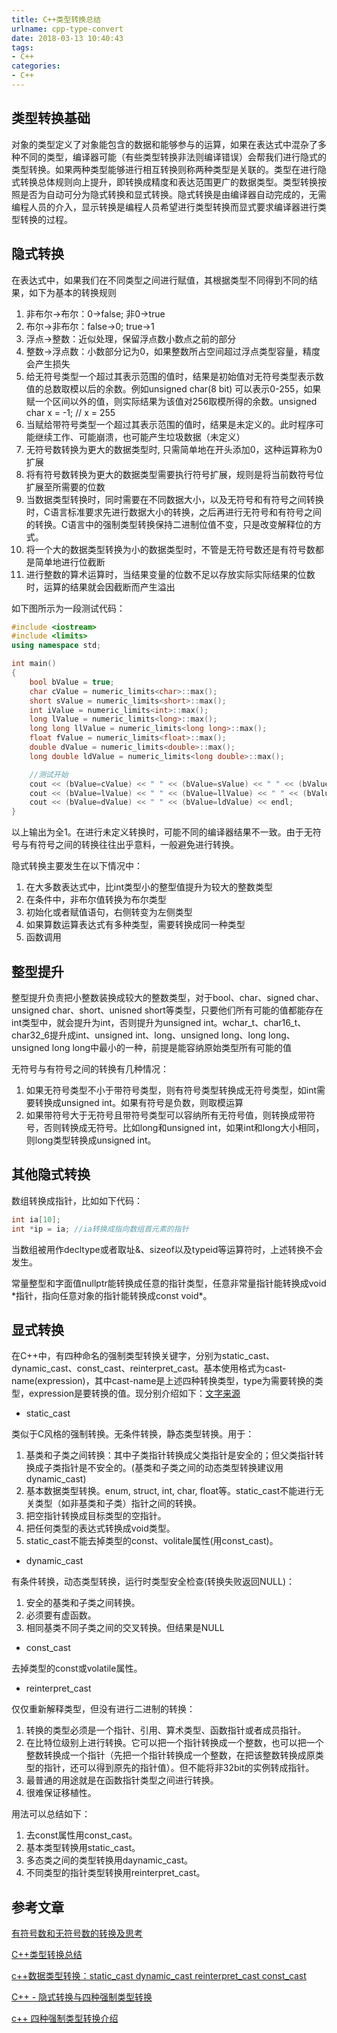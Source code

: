 ```yaml
---
title: C++类型转换总结
urlname: cpp-type-convert
date: 2018-03-13 10:40:43
tags:
- C++
categories:
- C++
---
```


## 类型转换基础

对象的类型定义了对象能包含的数据和能够参与的运算，如果在表达式中混杂了多种不同的类型，编译器可能（有些类型转换非法则编译错误）会帮我们进行隐式的类型转换。如果两种类型能够进行相互转换则称两种类型是关联的。类型在进行隐式转换总体规则向上提升，即转换成精度和表达范围更广的数据类型。类型转换按照是否为自动可分为隐式转换和显式转换。隐式转换是由编译器自动完成的，无需编程人员的介入，显示转换是编程人员希望进行类型转换而显式要求编译器进行类型转换的过程。

## 隐式转换

在表达式中，如果我们在不同类型之间进行赋值，其根据类型不同得到不同的结果，如下为基本的转换规则

1. 非布尔->布尔：0->false; 非0->true
2. 布尔->非布尔：false->0; true->1
3. 浮点->整数：近似处理，保留浮点数小数点之前的部分
4. 整数->浮点数：小数部分记为0，如果整数所占空间超过浮点类型容量，精度会产生损失
5. 给无符号类型一个超过其表示范围的值时，结果是初始值对无符号类型表示数值的总数取模以后的余数。例如unsigned char(8 bit) 可以表示0-255，如果赋一个区间以外的值，则实际结果为该值对256取模所得的余数。unsigned char x = -1; // x = 255
6. 当赋给带符号类型一个超过其表示范围的值时，结果是未定义的。此时程序可能继续工作、可能崩溃，也可能产生垃圾数据（未定义）
7. 无符号数转换为更大的数据类型时, 只需简单地在开头添加0，这种运算称为0扩展
8. 将有符号数转换为更大的数据类型需要执行符号扩展，规则是将当前数符号位扩展至所需要的位数
9. 当数据类型转换时，同时需要在不同数据大小，以及无符号和有符号之间转换时，C语言标准要求先进行数据大小的转换，之后再进行无符号和有符号之间的转换。C语言中的强制类型转换保持二进制位值不变，只是改变解释位的方式。
10. 将一个大的数据类型转换为小的数据类型时，不管是无符号数还是有符号数都是简单地进行位截断
11. 进行整数的算术运算时，当结果变量的位数不足以存放实际实际结果的位数时，运算的结果就会因截断而产生溢出

如下图所示为一段测试代码：

```cpp
#include <iostream>
#include <limits>
using namespace std;

int main()
{
	bool bValue = true;
	char cValue = numeric_limits<char>::max();
	short sValue = numeric_limits<short>::max();
	int iValue = numeric_limits<int>::max();
	long lValue = numeric_limits<long>::max();
	long long llValue = numeric_limits<long long>::max();
	float fValue = numeric_limits<float>::max();
	double dValue = numeric_limits<double>::max();
	long double ldValue = numeric_limits<long double>::max();

	//测试开始
	cout << (bValue=cValue) << " " << (bValue=sValue) << " " << (bValue=iValue) <<endl;
	cout << (bValue=lValue) << " " << (bValue=llValue) << " " << (bValue=fValue) <<endl;
	cout << (bValue=dValue) << " " << (bValue=ldValue) << endl;
}
```

以上输出为全1。在进行未定义转换时，可能不同的编译器结果不一致。由于无符号与有符号之间的转换往往出乎意料，一般避免进行转换。

隐式转换主要发生在以下情况中：

1. 在大多数表达式中，比int类型小的整型值提升为较大的整数类型
2. 在条件中，非布尔值转换为布尔类型
3. 初始化或者赋值语句，右侧转变为左侧类型
4. 如果算数运算表达式有多种类型，需要转换成同一种类型
5. 函数调用

## 整型提升

整型提升负责把小整数装换成较大的整数类型，对于bool、char、signed char、unsigned char、short、unisned short等类型，只要他们所有可能的值都能存在int类型中，就会提升为int，否则提升为unsigned int。wchar_t、char16_t、char32_6提升成int、unsigned int、long、unsigned long、long long、unsigned long long中最小的一种，前提是能容纳原始类型所有可能的值

无符号与有符号之间的转换有几种情况：

1. 如果无符号类型不小于带符号类型，则有符号类型转换成无符号类型，如int需要转换成unsigned int。如果有符号是负数，则取模运算
2. 如果带符号大于无符号且带符号类型可以容纳所有无符号值，则转换成带符号，否则转换成无符号。比如long和unsigned int，如果int和long大小相同，则long类型转换成unsigned int。

## 其他隐式转换

数组转换成指针，比如如下代码：

```cpp
int ia[10];
int *ip = ia; //ia转换成指向数组首元素的指针
```

当数组被用作decltype或者取址&、sizeof以及typeid等运算符时，上述转换不会发生。

常量整型和字面值nullptr能转换成任意的指针类型，任意非常量指针能转换成void \*指针，指向任意对象的指针能转换成const void\*。


## 显式转换

在C++中，有四种命名的强制类型转换关键字，分别为static_cast、dynamic_cast、const_cast、reinterpret_cast。基本使用格式为cast-name<type>(expression)，其中cast-name是上述四种转换类型，type为需要转换的类型，expression是要转换的值。现分别介绍如下：[文字来源](http://www.cnblogs.com/goodhacker/archive/2011/07/20/2111996.html)

- static_cast

类似于C风格的强制转换。无条件转换，静态类型转换。用于：

1. 基类和子类之间转换：其中子类指针转换成父类指针是安全的；但父类指针转换成子类指针是不安全的。(基类和子类之间的动态类型转换建议用dynamic_cast)
2. 基本数据类型转换。enum, struct, int, char, float等。static_cast不能进行无关类型（如非基类和子类）指针之间的转换。
3. 把空指针转换成目标类型的空指针。
4. 把任何类型的表达式转换成void类型。
5. static_cast不能去掉类型的const、volitale属性(用const_cast)。

- dynamic_cast

有条件转换，动态类型转换，运行时类型安全检查(转换失败返回NULL)：

1. 安全的基类和子类之间转换。
2. 必须要有虚函数。
3. 相同基类不同子类之间的交叉转换。但结果是NULL

- const_cast

去掉类型的const或volatile属性。

- reinterpret_cast

仅仅重新解释类型，但没有进行二进制的转换：

1. 转换的类型必须是一个指针、引用、算术类型、函数指针或者成员指针。
2. 在比特位级别上进行转换。它可以把一个指针转换成一个整数，也可以把一个整数转换成一个指针（先把一个指针转换成一个整数，在把该整数转换成原类型的指针，还可以得到原先的指针值）。但不能将非32bit的实例转成指针。
3. 最普通的用途就是在函数指针类型之间进行转换。
4. 很难保证移植性。

用法可以总结如下：

1. 去const属性用const_cast。
2. 基本类型转换用static_cast。
3. 多态类之间的类型转换用daynamic_cast。
4. 不同类型的指针类型转换用reinterpret_cast。

## 参考文章

[有符号数和无符号数的转换及思考](http://blog.csdn.net/gatieme/article/details/52557546)

[C++类型转换总结](http://www.cnblogs.com/goodhacker/archive/2011/07/20/2111996.html)

[c++数据类型转换：static_cast dynamic_cast reinterpret_cast const_cast](http://www.cnblogs.com/TenosDoIt/p/3175217.html)

[C++ - 隐式转换与四种强制类型转换](http://cuckootan.me/2016/05/28/C/C++/C++%20-%20隐式转换与四种强制类型转换/)

[c++ 四种强制类型转换介绍](http://blog.csdn.net/ydar95/article/details/69822540)